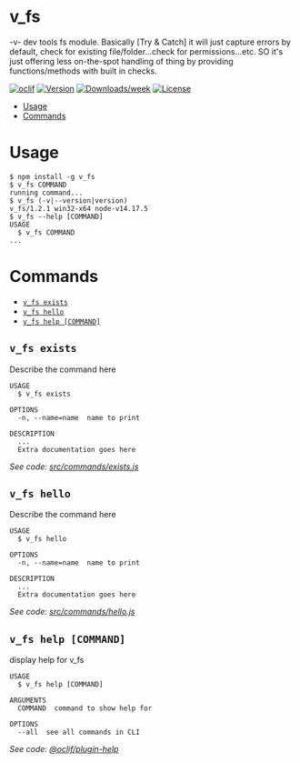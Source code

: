 v_fs
====

-v- dev tools fs module. Basically [Try &amp; Catch] it will just capture errors by default, check for existing file/folder...check for permissions...etc. SO it&#39;s just offering less on-the-spot handling of thing by providing functions/methods with built in checks.

[![oclif](https://img.shields.io/badge/cli-oclif-brightgreen.svg)](https://oclif.io)
[![Version](https://img.shields.io/npm/v/v_fs.svg)](https://npmjs.org/package/v_fs)
[![Downloads/week](https://img.shields.io/npm/dw/v_fs.svg)](https://npmjs.org/package/v_fs)
[![License](https://img.shields.io/npm/l/v_fs.svg)](https://github.com/V-core9/v_fs/blob/master/package.json)

<!-- toc -->
* [Usage](#usage)
* [Commands](#commands)
<!-- tocstop -->
# Usage
<!-- usage -->
```sh-session
$ npm install -g v_fs
$ v_fs COMMAND
running command...
$ v_fs (-v|--version|version)
v_fs/1.2.1 win32-x64 node-v14.17.5
$ v_fs --help [COMMAND]
USAGE
  $ v_fs COMMAND
...
```
<!-- usagestop -->
# Commands
<!-- commands -->
* [`v_fs exists`](#v_fs-exists)
* [`v_fs hello`](#v_fs-hello)
* [`v_fs help [COMMAND]`](#v_fs-help-command)

## `v_fs exists`

Describe the command here

```
USAGE
  $ v_fs exists

OPTIONS
  -n, --name=name  name to print

DESCRIPTION
  ...
  Extra documentation goes here
```

_See code: [src/commands/exists.js](https://github.com/V-core9/v_fs/blob/v1.2.1/src/commands/exists.js)_

## `v_fs hello`

Describe the command here

```
USAGE
  $ v_fs hello

OPTIONS
  -n, --name=name  name to print

DESCRIPTION
  ...
  Extra documentation goes here
```

_See code: [src/commands/hello.js](https://github.com/V-core9/v_fs/blob/v1.2.1/src/commands/hello.js)_

## `v_fs help [COMMAND]`

display help for v_fs

```
USAGE
  $ v_fs help [COMMAND]

ARGUMENTS
  COMMAND  command to show help for

OPTIONS
  --all  see all commands in CLI
```

_See code: [@oclif/plugin-help](https://github.com/oclif/plugin-help/blob/v3.2.3/src/commands/help.ts)_
<!-- commandsstop -->
